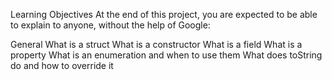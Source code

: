 Learning Objectives
At the end of this project, you are expected to be able to explain to anyone, without the help of Google:

General
What is a struct
What is a constructor
What is a field
What is a property
What is an enumeration and when to use them
What does toString do and how to override it
